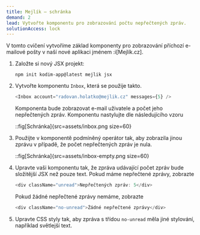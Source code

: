 ```yaml
---
title: Mejlík – schránka
demand: 2
lead: Vytvořte komponentu pro zobrazování počtu nepřečtených zpráv.
solutionAccess: lock
---
```


V tomto cvičení vytvoříme základ komponenty pro zobrazování příchozí e-mailové pošty v naší nové aplikaci jménem :i[Mejlík.cz].

1. Založte si nový JSX projekt:
   ```shell
   npm init kodim-app@latest mejlik jsx
   ```
1. Vytvořte komponentu `Inbox`, která se použije takto.

   ```js
   <Inbox account="radovan.holatko@mejlik.cz" messages={5} />
   ```

   Komponenta bude zobrazovat e-mail uživatele a počet jeho nepřečtených zpráv. Komponentu nastylujte dle následujícího vzoru

   ::fig[Schránka]{src=assets/inbox.png size=60}

1. Použijte v komponentě podmíněný operátor tak, aby zobrazila jinou zprávu v případě, že počet nepřečtených zpráv je nula.

   ::fig[Schránka]{src=assets/inbox-empty.png size=60}

1. Upravte vaši komponentu tak, že zpráva udávající počet zpráv bude složitější JSX než pouze text. Pokud máme nepřečtené zprávy, zobrazte

   ```js
   <div className="unread">Nepřečtených zpráv: 5</div>
   ```

   Pokud žádné nepřečtené zprávy nemáme, zobrazte

   ```js
   <div className="no-unread">Žádné nepřečtené zprávy</div>
   ```

1. Upravte CSS styly tak, aby zpráva s třídou `no-unread` měla jiné stylování, například světlejší text.
